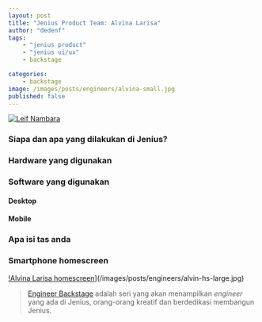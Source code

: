 ```yaml
---
layout: post
title: "Jenius Product Team: Alvina Larisa"
author: "dedenf"
tags:
    - "jenius product"
    - "jenius ui/ux"
    - backstage

categories: 
    - backstage
image: /images/posts/engineers/alvina-small.jpg
published: false
---
```


[![Leif Nambara](/images/posts/engineers/alvina-small.jpg)](/images/posts/engineers/alvina-large.jpg)

### Siapa dan apa yang dilakukan di Jenius?

<!-- more -->
### Hardware yang digunakan

### Software yang digunakan
#### Desktop

#### Mobile

### Apa isi tas anda


### Smartphone homescreen
[!Alvina Larisa homescreen](/images/posts/engineers/alvina-hs-small.jpg)](/images/posts/engineers/alvin-hs-large.jpg)

>[Engineer Backstage](/categories/engineer/) adalah seri yang akan menampilkan _engineer_  yang ada di Jenius, orang-orang kreatif dan berdedikasi membangun Jenius.
